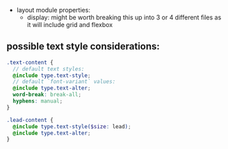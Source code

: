 - layout module properties:
  - display: might be worth breaking this up into 3 or 4 different files as it will include grid and flexbox

## possible text style considerations:
```scss
.text-content {
  // default text styles:
  @include type.text-style;
  // default `font-variant` values:
  @include type.text-alter;
  word-break: break-all;
  hyphens: manual;
}

.lead-content {
  @include type.text-style($size: lead);
  @include type.text-alter;
}
```
